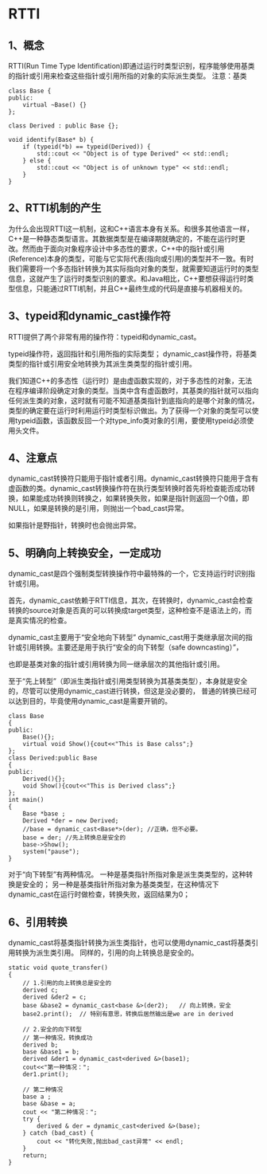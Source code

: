 # RTTI

## 1、概念
RTTI(Run Time Type Identification)即通过运行时类型识别，程序能够使用基类的指针或引用来检查这些指针或引用所指的对象的实际派生类型。
注意：基类
```
class Base {
public:
    virtual ~Base() {}
};

class Derived : public Base {};

void identify(Base* b) {
    if (typeid(*b) == typeid(Derived)) {
        std::cout << "Object is of type Derived" << std::endl;
    } else {
        std::cout << "Object is of unknown type" << std::endl;
    }
}
```

## 2、RTTI机制的产生
为什么会出现RTTI这一机制，这和C++语言本身有关系。和很多其他语言一样，C++是一种静态类型语言。其数据类型是在编译期就确定的，不能在运行时更改。然而由于面向对象程序设计中多态性的要求，C++中的指针或引用(Reference)本身的类型，可能与它实际代表(指向或引用)的类型并不一致。有时我们需要将一个多态指针转换为其实际指向对象的类型，就需要知道运行时的类型信息，这就产生了运行时类型识别的要求。和Java相比，C++要想获得运行时类型信息，只能通过RTTI机制，并且C++最终生成的代码是直接与机器相关的。

## 3、typeid和dynamic_cast操作符
RTTI提供了两个非常有用的操作符：typeid和dynamic_cast。

typeid操作符，返回指针和引用所指的实际类型；
dynamic_cast操作符，将基类类型的指针或引用安全地转换为其派生类类型的指针或引用。

我们知道C++的多态性（运行时）是由虚函数实现的，对于多态性的对象，无法在程序编译阶段确定对象的类型。当类中含有虚函数时，其基类的指针就可以指向任何派生类的对象，这时就有可能不知道基类指针到底指向的是哪个对象的情况，类型的确定要在运行时利用运行时类型标识做出。为了获得一个对象的类型可以使用typeid函数，该函数反回一个对type_info类对象的引用，要使用typeid必须使用头文件<typeinfo>。

## 4、注意点
dynamic_cast转换符只能用于指针或者引用。dynamic_cast转换符只能用于含有虚函数的类。dynamic_cast转换操作符在执行类型转换时首先将检查能否成功转换，如果能成功转换则转换之，如果转换失败，如果是指针则返回一个0值，即NULL，如果是转换的是引用，则抛出一个bad_cast异常。

如果指针是野指针，转换时也会抛出异常。

## 5、明确向上转换安全，一定成功
dynamic_cast是四个强制类型转换操作符中最特殊的一个，它支持运行时识别指针或引用。

首先，dynamic_cast依赖于RTTI信息，其次，在转换时，dynamic_cast会检查转换的source对象是否真的可以转换成target类型，这种检查不是语法上的，而是真实情况的检查。

dynamic_cast主要用于“安全地向下转型”
dynamic_cast用于类继承层次间的指针或引用转换。主要还是用于执行“安全的向下转型（safe downcasting）”，

也即是基类对象的指针或引用转换为同一继承层次的其他指针或引用。

至于“先上转型”（即派生类指针或引用类型转换为其基类类型），本身就是安全的，尽管可以使用dynamic_cast进行转换，但这是没必要的， 普通的转换已经可以达到目的，毕竟使用dynamic_cast是需要开销的。
```
class Base
{
public:
    Base(){};
    virtual void Show(){cout<<"This is Base calss";}
};
class Derived:public Base
{
public:
    Derived(){};
    void Show(){cout<<"This is Derived class";}
};
int main()
{
    Base *base ;
    Derived *der = new Derived;
    //base = dynamic_cast<Base*>(der); //正确，但不必要。
    base = der; //先上转换总是安全的
    base->Show();
    system("pause");
}
```

对于“向下转型”有两种情况。
一种是基类指针所指对象是派生类类型的，这种转换是安全的；
另一种是基类指针所指对象为基类类型，在这种情况下dynamic_cast在运行时做检查，转换失败，返回结果为0；

## 6、引用转换
dynamic_cast将基类指针转换为派生类指针，也可以使用dynamic_cast将基类引用转换为派生类引用。
同样的，引用的向上转换总是安全的。

```
static void quote_transfer()
{
    // 1.引用的向上转换总是安全的
    derived c;
    derived &der2 = c;
    base &base2 = dynamic_cast<base &>(der2);   // 向上转换，安全
    base2.print();  // 特别有意思，转换后居然输出是we are in derived
    
    // 2.安全的向下转型
    // 第一种情况，转换成功
    derived b;
    base &base1 = b;
    derived &der1 = dynamic_cast<derived &>(base1);
    cout<<"第一种情况：";
    der1.print();

    // 第二种情况
    base a ;
    base &base = a;
    cout << "第二种情况：";
    try {
        derived & der = dynamic_cast<derived &>(base);
    } catch (bad_cast) {
        cout << "转化失败,抛出bad_cast异常" << endl;
    }
    return;
}
```



















